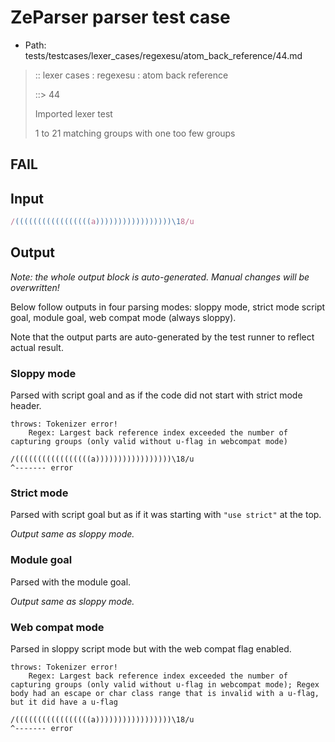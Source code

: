 # ZeParser parser test case

- Path: tests/testcases/lexer_cases/regexesu/atom_back_reference/44.md

> :: lexer cases : regexesu : atom back reference
>
> ::> 44
>
> Imported lexer test
>
> 1 to 21 matching groups with one too few groups

## FAIL

## Input

`````js
/(((((((((((((((((a)))))))))))))))))\18/u
`````

## Output

_Note: the whole output block is auto-generated. Manual changes will be overwritten!_

Below follow outputs in four parsing modes: sloppy mode, strict mode script goal, module goal, web compat mode (always sloppy).

Note that the output parts are auto-generated by the test runner to reflect actual result.

### Sloppy mode

Parsed with script goal and as if the code did not start with strict mode header.

`````
throws: Tokenizer error!
    Regex: Largest back reference index exceeded the number of capturing groups (only valid without u-flag in webcompat mode)

/(((((((((((((((((a)))))))))))))))))\18/u
^------- error
`````

### Strict mode

Parsed with script goal but as if it was starting with `"use strict"` at the top.

_Output same as sloppy mode._

### Module goal

Parsed with the module goal.

_Output same as sloppy mode._

### Web compat mode

Parsed in sloppy script mode but with the web compat flag enabled.

`````
throws: Tokenizer error!
    Regex: Largest back reference index exceeded the number of capturing groups (only valid without u-flag in webcompat mode); Regex body had an escape or char class range that is invalid with a u-flag, but it did have a u-flag

/(((((((((((((((((a)))))))))))))))))\18/u
^------- error
`````

